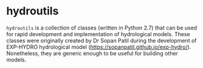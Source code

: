 # hydroutils

`hydroutils` is a collection of classes (written in Python 2.7) that can be used for rapid development and implementation of hydrological models.  These classes were originally created by Dr Sopan Patil during the development of EXP-HYDRO hydrological model (https://sopanpatil.github.io/exp-hydro/).  Nonetheless, they are generic enough to be useful for building other models.

